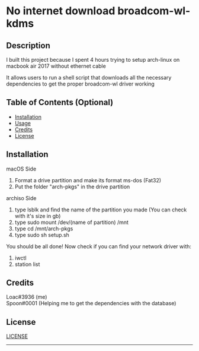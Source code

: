 # No internet download broadcom-wl-kdms
## Description

I built this project because I spent 4 hours trying to setup arch-linux on macbook air 2017 without ethernet cable

It allows users to run a shell script that downloads all the necessary dependencies to get the proper broadcom-wl driver working

## Table of Contents (Optional)

- [Installation](#installation)
- [Usage](#usage)
- [Credits](#credits)
- [License](#license)

## Installation

macOS Side
1. Format a drive partition and make its format ms-dos (Fat32)
2. Put the folder "arch-pkgs" in the drive partition

archiso Side
1. type lsblk and find the name of the partition you made (You can check with it's size in gb)
2. type sudo mount /dev/(name of partition) /mnt
3. type cd /mnt/arch-pkgs
4. type sudo sh setup.sh

You should be all done! Now check if you can find your network driver with:

1. iwctl
2. station list

## Credits

Loac#3936 (me) <br>
Spoon#0001 (Helping me to get the dependencies with the database)

## License

[LICENSE](LICENSE)

---

